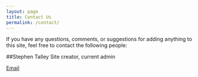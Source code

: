 ```yaml
---
layout: page
title: Contact Us
permalink: /contact/
---
```


If you have any questions, comments, or suggestions for adding anything to this site, feel free to contact the following people:

##Stephen Talley
Site creator, current admin

[Email](mailto:stephen522@earthlink.net)
